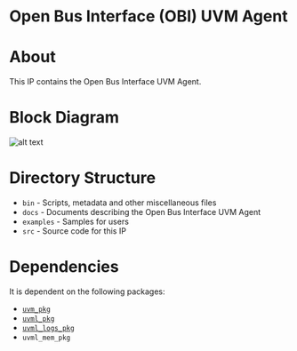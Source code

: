# Open Bus Interface (OBI) UVM Agent


# About
This IP contains the Open Bus Interface UVM Agent.

# Block Diagram
![alt text](./docs/agent_block_diagram.png "Open Bus Interface UVM Agent Block Diagram")

# Directory Structure
* `bin` - Scripts, metadata and other miscellaneous files
* `docs` - Documents describing the Open Bus Interface UVM Agent
* `examples` - Samples for users
* `src` - Source code for this IP


# Dependencies
It is dependent on the following packages:

* [`uvm_pkg`](https://www.accellera.org/downloads/standards/uvm)
* [`uvml_pkg`](https://datum-technology-corporation.github.io/uvml/)
* [`uvml_logs_pkg`](https://datum-technology-corporation.github.io/uvml_logs/)
* `uvml_mem_pkg`
